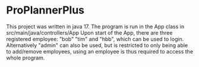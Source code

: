 # ProPlannerPlus
This project was written in java 17.
The program is run in the App class in src/main/java/controllers/App
Upon start of the App, there are three registered employee: "bob" "tim" and "hbb", which can be used to login. Alternatively "admin" can also be used, but is restricted to only being able to add/remove employees, using an employee is thus required to access the whole program.
